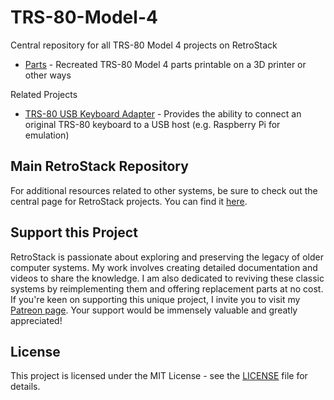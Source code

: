 # TRS-80-Model-4

Central repository for all TRS-80 Model 4 projects on RetroStack

- [Parts](https://www.github.com/RetroStack/TRS-80-Model-4-Parts) - Recreated TRS-80 Model 4 parts printable on a 3D printer or other ways

Related Projects
- [TRS-80 USB Keyboard Adapter](https://github.com/RetroStack/TRS-80-USB-Keyboard) - Provides the ability to connect an original TRS-80 keyboard to a USB host (e.g. Raspberry Pi for emulation)

## Main RetroStack Repository

For additional resources related to other systems, be sure to check out the central page for RetroStack projects. You can find it [here](https://www.github.com/RetroStack).

## Support this Project

RetroStack is passionate about exploring and preserving the legacy of older computer systems. My work involves creating detailed documentation and videos to share the knowledge. I am also dedicated to reviving these classic systems by reimplementing them and offering replacement parts at no cost. If you're keen on supporting this unique project, I invite you to visit my [Patreon page](https://www.patreon.com/RetroStack). Your support would be immensely valuable and greatly appreciated!

## License

This project is licensed under the MIT License - see the [LICENSE](LICENSE) file for details.
